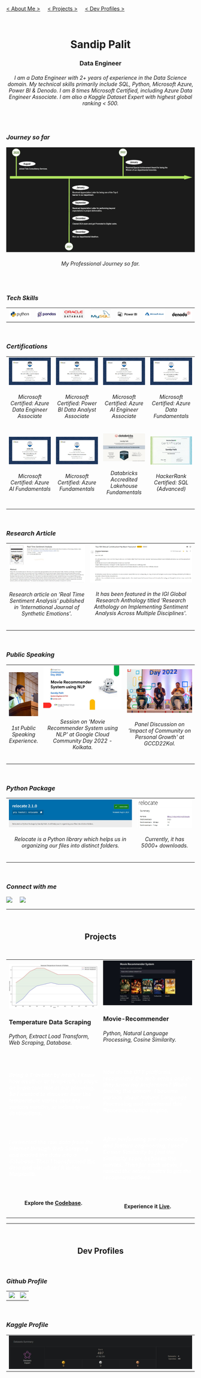[< About Me >](#SandipPalit) &nbsp; &nbsp;
[< Projects >](#Projects) &nbsp; &nbsp;
[< Dev Profiles >](#DevProfiles)

<br id="SandipPalit">
<h1 align="center"><b> Sandip Palit </b></h1>
<h3 align="center"> Data Engineer </h3>
<h6 align="center"> I am a Data Engineer with 2+ years of experience in the Data Science domain. My technical skills primarily include SQL, Python, Microsoft Azure, Power BI & Denodo. I am 8 times Microsoft Certified, including Azure Data Engineer Associate. I am also a Kaggle Dataset Expert with highest global ranking < 500. </h6>

<br>

###  _Journey so far_

<img src="./assets/images/11.jpg">
<h6 align="center"><i> My Professional Journey so far. </i></h6>

<br>

###  _Tech Skills_


<table>
  <tr>
    <td width="12.5%"><img src="./assets/images/15.jpg"></td>
    <td width="12.5%"><img src="./assets/images/16.jpg"></td>
    <td width="12.5%"><img src="./assets/images/17.jpg"></td>
    <td width="12.5%"><img src="./assets/images/18.jpg"></td>
    <td width="12.5%"><img src="./assets/images/19.jpg"></td>
    <td width="12.5%"><img src="./assets/images/20.jpg"></td>
    <td width="12.5%"><img src="./assets/images/21.jpg"></td>
  </tr>
</table>

<br>

###  _Certifications_

<table>
  <tr>
    <td width="25%">
      <a href="https://www.credly.com/badges/9b5afc72-5264-43a3-a37e-ebd96cbeb006/public_url"><img src="./assets/images/1.jpg"></a>
      <h6 align="center"><i> Microsoft Certified: Azure Data Engineer Associate </i></h6>
    </td>
    <td width="25%">
      <a href="https://www.credly.com/badges/1b428b51-f69b-4016-8f6d-4f730b468cab/public_url"><img src="./assets/images/2.jpg"></a>
      <h6 align="center"><i> Microsoft Certified: Power BI Data Analyst Associate </i></h6>
    </td>
    <td width="25%">
      <a href="https://www.credly.com/badges/62712b49-40e3-4cd2-9772-f6793c78e727/public_url"><img src="./assets/images/3.jpg"></a>
      <h6 align="center"><i> Microsoft Certified: Azure AI Engineer Associate </i></h6>
    </td>
    <td width="25%">
      <a href="https://www.credly.com/badges/e1da7d15-6535-4341-a1c0-3186a248a22a"><img src="./assets/images/4.jpg"></a>
      <h6 align="center"><i> Microsoft Certified: Azure Data Fundamentals </i></h6>
    </td>
  </tr>
  <tr>
    <td width="25%">
      <a href="https://www.credly.com/badges/0624b5b2-99f0-4502-9285-864b2d79b45e"><img src="./assets/images/6.jpg"></a>
      <h6 align="center"><i> Microsoft Certified: Azure AI Fundamentals </i></h6>
    </td>
    <td width="25%">
      <a href="https://www.credly.com/badges/6a1e4c79-7518-4f60-8e72-dd2eff66fbb9/public_url"><img src="./assets/images/7.jpg"></a>
      <h6 align="center"><i> Microsoft Certified: Azure Fundamentals </i></h6>
    </td>
    <td width="25%">
      <a href="https://credentials.databricks.com/dbddce41-d973-4bac-99f6-0b60816de32f"><img src="./assets/images/5.jpg"></a>
      <h6 align="center"><i> Databricks Accredited Lakehouse Fundamentals </i></h6>
    </td>
    <td width="25%">
      <a href="https://www.hackerrank.com/certificates/a53a35d6f469"><img src="./assets/images/8.jpg"></a>
      <h6 align="center"><i> HackerRank Certified: SQL (Advanced) </i></h6>
    </td>
  </tr>
</table>

<br>

###  _Research Article_

<table width="100%">
  <tr>
    <td width="43%">
      <a href="https://www.igi-global.com/article/real-time-sentiment-analysis/252223" alt="Real Time Sentiment Analysis"><img src="./assets/images/9.jpg"></a>
      <h6 align="center"><i> Research article on 'Real Time Sentiment Analysis' published in 'International Journal of Synthetic Emotions'. </i></h6>
    </td>
    <td width="57%">
      <a href="https://www.igi-global.com/article/real-time-sentiment-analysis/252223" alt="Real Time Sentiment Analysis"><img src="./assets/images/22.jpg"></a>
      <h6 align="center"><i> It has been featured in the IGI Global Research Anthology titled 'Research Anthology on Implementing Sentiment Analysis Across Multiple Disciplines'. </i></h6>
    </td>
  </tr>
</table>

<br>
  
###  _Public Speaking_

<table width="100%">
  <tr>
    <td width="18%">
      <img src="./assets/images/24.jpg">
      <h6 align="center"><i> 1st Public Speaking Experience. </i></h6>
    </td>
    <td width="44%">
      <a href="https://drive.google.com/file/d/1QSLjoslCOhJp-uisly8dQo1yyV_ax8ie/view?usp=sharing"><img src="./assets/images/25.jpg"></a>
      <h6 align="center"><i> Session on 'Movie Recommender System using NLP' at Google Cloud Community Day 2022 - Kolkata. </i></h6>
    </td>
    <td width="37%">
      <img src="./assets/images/26.jpg">
      <h6 align="center"><i> Panel Discussion on 'Impact of Community on Personal Growth' at GCCD22Kol. </i></h6>
    </td>
  </tr>
</table>

<br>

###  _Python Package_

<table width="100%" >
  <tr>
    <td width="68%">
      <a href="https://pypi.org/project/relocate/" alt="Relocate"><img src="./assets/images/10.jpg"></a>
      <h6 align="center"><i> Relocate is a Python library which helps us in organizing our files into distinct folders. </i></h6>
    </td>
    <td width="32%">
      <a href="https://pypi.org/project/relocate/" alt="Relocate"><img src="./assets/images/23.jpg"></a>
      <h6 align="center"><i> Currently, it has 5000+ downloads. </i></h6>
    </td>
  </tr>
</table>

<br>

###  _Connect with me_

<a href="https://www.linkedin.com/in/sandip-palit/" alt="Sandip Palit">
<img src="https://img.shields.io/badge/LinkedIn-0077B5?style=for-the-badge&logo=linkedin&logoColor=white"></a>
&nbsp; &nbsp;
<a href="mailto:sandippalitt@gmail.com" alt="sandippalitt@gmail.com">
<img src="https://img.shields.io/badge/Gmail-D14836?style=for-the-badge&logo=gmail&logoColor=white"></a>

<br>

---

<br id="Projects">
<h2 align="center"> Projects </h2>
<br>

<table width="100%" >
  <tr>
    <td width="50%">
      <a href="https://github.com/SandipPalit/Data-Engineering/tree/main/Temperature%20Data%20Scraping"><img src="./assets/images/13.jpg"></a>
      <br>
      <h3> Temperature Data Scraping </h3>
      <h6>Python, Extract Load Transform, Web Scraping, Database.</h6>
      <br>
      <h5 style="color: white !important;">Being a Traveller by heart, I know how weather or temperature plays an important role in our planning.
      So I wanted to discover how the temperature varies over the various months, in Indian travel destinations.</h5>
      <br>
      <h5 style="color: white !important;">I extracted the raw data from the internet through Web Scraping and loaded the data into a database.
      Then I transformed the data and visualized it using Matplotlib.</h5>
      <br>
      <h4 align="center">Explore the <a href="https://github.com/SandipPalit/Data-Engineering/tree/main/Temperature%20Data%20Scraping">Codebase</a>.</h4>   
    </td>
    <td width="50%">
      <a href="https://movierecommender-sandippalit.herokuapp.com/"><img src="./assets/images/14.jpg"></a>
      <br>
      <h3> Movie-Recommender </h3>
      <h6>Python, Natural Language Processing, Cosine Similarity.</h6>
      <br>
      <h5 style="color: white !important;">How do the OTT platforms recommend the web series and do they know my preference?
        While finding the answer,  I became curious about Natural Language Processing and developed this Recommendation engine.</h5>
      <br>
      <h5 style="color: white !important;">After performing pre-processing and feature engineering, I used Cosine Similarity to find the similarity score between the movies. 
      Then for each movie, I ranked the other movies to get the recommendations.</h5>
      <br>
      <h4 align="center">Experience it <a href="https://movierecommender-sandippalit.herokuapp.com/">Live</a>.</h4>
    </td>
  </tr>
</table>

---

<br id="DevProfiles">
<h2 align="center"> Dev Profiles </h2>
<br>

### _Github Profile_

<table >
  <tr width="100%">
    <td>
      <a href="https://github.com/SandipPalit" alt="Github Profile">
        <img src="https://github-readme-streak-stats.herokuapp.com?user=sandippalit&theme=dark&hide_border=true&background=141321&stroke=08594F&ring=DD2727&fire=DD2727&currStreakLabel=00FEC8&currStreakNum=00FEC8&sideLabels=26C4DC&sideNums=26C4DC&dates=989426"/>
      </a>
    </td>
    <td>
      <a href="https://github.com/SandipPalit" alt="Github Profile">
        <img src="https://github-profile-summary-cards.vercel.app/api/cards/profile-details?username=sandippalit&show_icons=true&count_private=true&theme=2077&layout=compact"/>
      </a>
    </td>
  </tr>
</table>
  
<br>

### _Kaggle Profile_

<table >
  <tr>
    <td>
      <a href="https://www.kaggle.com/sandippalit009" alt="Kaggle Profile">
        <img src="./assets/images/12.jpg">
      </a>
    </td>
  </tr>
</table>

<br>
